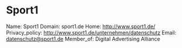 
# Sport1

Name: Sport1
Domain: sport1.de
Home: http://www.sport1.de/
Privacy_policy: http://www.sport1.de/unternehmen/datenschutz
Email: datenschutz@sport1.de
Member_of: Digital Advertising Alliance
